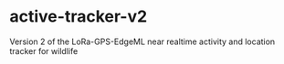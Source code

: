 # active-tracker-v2
Version 2 of the LoRa-GPS-EdgeML near realtime activity and location tracker for wildlife
